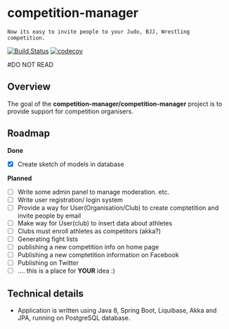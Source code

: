 # competition-manager

    Now its easy to invite people to your Judo, BJJ, Wrestling competition.

[![Build Status](https://travis-ci.org/competition-manager/competition-manager.svg?branch=master)](https://travis-ci.org/competition-manager/competition-manager)  [![codecov](https://codecov.io/gh/competition-manager/competition-manager/branch/master/graph/badge.svg)](https://codecov.io/gh/competition-manager/competition-manager)



#DO NOT READ
## Overview

The goal of the **competition-manager/competition-manager** project is to provide support for competition organisers.

## Roadmap

__Done__

- [x] Create sketch of models in database

__Planned__


- [ ] Write some admin panel to manage moderation. etc.
- [ ] Write user registration/ login system
- [ ] Provide a way for User(Organisation/Club) to create comptetition and invite people by email
- [ ] Make way for User(club) to insert data about athletes
- [ ] Clubs must enroll athletes as competitors (akka?)
- [ ] Generating fight lists
- [ ] publishing a new competition info on home page
- [ ] Publishing a new comptetition information on Facebook
- [ ] Publishing on Twitter
- [ ] .... this is a place for __YOUR__ idea :)

## Technical details

* Application is written using Java 8, Spring Boot, Liquibase, Akka and JPA, running on PostgreSQL database.
